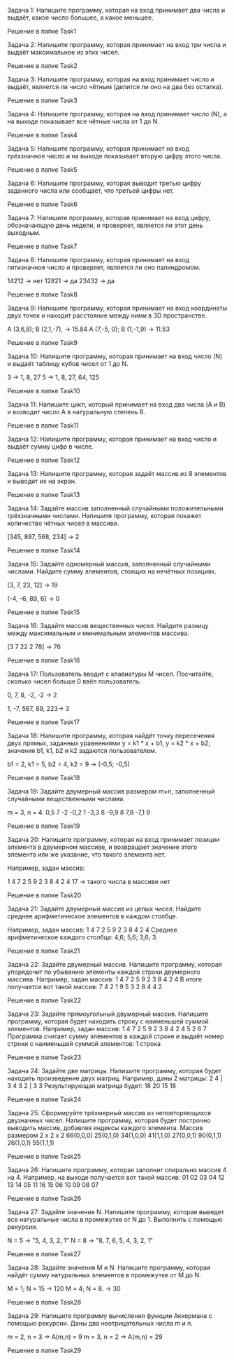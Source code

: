 Задача 1: Напишите программу, которая на вход принимает два числа и выдаёт, какое число большее, а какое меньшее.

Решение в папке Task1

Задача 2: Напишите программу, которая принимает на вход три числа и выдаёт максимальное из этих чисел.

Решение в папке Task2

Задача 3: Напишите программу, которая на вход принимает число и выдаёт, является ли число чётным (делится ли оно на два без остатка).

Решение в папке Task3

Задача 4: Напишите программу, которая на вход принимает число (N), а на выходе показывает все чётные числа от 1 до N.

Решение в папке Task4

Задача 5: Напишите программу, которая принимает на вход трёхзначное число и на выходе показывает вторую цифру этого числа.

Решение в папке Task5

Задача 6: Напишите программу, которая выводит третью цифру заданного числа или сообщает, что третьей цифры нет.

Решение в папке Task6

Задача 7: Напишите программу, которая принимает на вход цифру, обозначающую день недели, и проверяет, является ли этот день выходным.

Решение в папке Task7

Задача 8: Напишите программу, которая принимает на вход пятизначное число и проверяет, является ли оно палиндромом.

14212 -> нет 12821 -> да 23432 -> да

Решение в папке Task8

Задача 9: Напишите программу, которая принимает на вход координаты двух точек и находит расстояние между ними в 3D пространстве.

A (3,6,8); B (2,1,-7), -> 15.84 A (7,-5, 0); B (1,-1,9) -> 11.53

Решение в папке Task9

Задача 10: Напишите программу, которая принимает на вход число (N) и выдаёт таблицу кубов чисел от 1 до N.

3 -> 1, 8, 27 5 -> 1, 8, 27, 64, 125

Решение в папке Task10

Задача 11: Напишите цикл, который принимает на вход два числа (A и B) и возводит число A в натуральную степень B.

Решение в папке Task11

Задача 12: Напишите программу, которая принимает на вход число и выдаёт сумму цифр в числе.

Решение в папке Task12

Задача 13: Напишите программу, которая задаёт массив из 8 элементов и выводит их на экран.

Решение в папке Task13

Задача 14: Задайте массив заполненный случайными положительными трёхзначными числами. Напишите программу, которая покажет количество чётных чисел в массиве.

[345, 897, 568, 234] -> 2

Решение в папке Task14

Задача 15: Задайте одномерный массив, заполненный случайными числами. Найдите сумму элементов, стоящих на нечётных позициях.

[3, 7, 23, 12] -> 19

[-4, -6, 89, 6] -> 0

Решение в папке Task15

Задача 16: Задайте массив вещественных чисел. Найдите разницу между максимальным и минимальным элементов массива.

[3 7 22 2 78] -> 76

Решение в папке Task16

Задача 17: Пользователь вводит с клавиатуры M чисел. Посчитайте, сколько чисел больше 0 ввёл пользователь.

0, 7, 8, -2, -2 -> 2

1, -7, 567, 89, 223-> 3

Решение в папке Task17

Задача 18: Напишите программу, которая найдёт точку пересечения двух прямых, заданных уравнениями y = k1 * x + b1, y = k2 * x + b2; значения b1, k1, b2 и k2 задаются пользователем.

b1 = 2, k1 = 5, b2 = 4, k2 = 9 -> (-0,5; -0,5)

Решение в папке Task18

Задача 19: Задайте двумерный массив размером m×n, заполненный случайными вещественными числами.

m = 3, n = 4.
0,5 7 -2 -0,2
1 -3,3 8 -9,9
8 7,8 -7,1 9

Решение в папке Task19

Задача 20: Напишите программу, которая на вход принимает позиции элемента в двумерном массиве, и возвращает значение этого элемента или же указание, что такого элемента нет.

Например, задан массив:

1 4 7 2
5 9 2 3
8 4 2 4
17 -> такого числа в массиве нет

Решение в папке Task20

Задача 21: Задайте двумерный массив из целых чисел. Найдите среднее арифметическое элементов в каждом столбце.

Например, задан массив:
1 4 7 2
5 9 2 3
8 4 2 4
Среднее арифметическое каждого столбца: 4,6; 5,6; 3,6; 3.

Решение в папке Task21

Задача 22: Задайте двумерный массив. Напишите программу, которая упорядочит по убыванию элементы каждой строки двумерного массива. Например, задан массив:
1 4 7 2
5 9 2 3
8 4 2 4
В итоге получается вот такой массив:
7 4 2 1
9 5 3 2
8 4 4 2

Решение в папке Task22

Задача 23: Задайте прямоугольный двумерный массив. Напишите программу, которая будет находить строку с наименьшей суммой элементов.
Например, задан массив:
1 4 7 2
5 9 2 3
8 4 2 4
5 2 6 7
Программа считает сумму элементов в каждой строке и выдаёт номер строки с наименьшей суммой элементов: 1 строка

Решение в папке Task23

Задача 24: Задайте две матрицы. Напишите программу, которая будет находить произведение двух матриц. Например, даны 2 матрицы: 2 4 | 3 4
3 2 | 3 3
Результирующая матрица будет:
18 20
15 18

Решение в папке Task24

Задача 25: Сформируйте трёхмерный массив из неповторяющихся двузначных чисел. Напишите программу, которая будет построчно выводить массив, добавляя индексы каждого элемента. Массив размером 2 x 2 x 2
66(0,0,0) 25(0,1,0)
34(1,0,0) 41(1,1,0)
27(0,0,1) 90(0,1,1)
26(1,0,1) 55(1,1,1)

Решение в папке Task25

Задача 26: Напишите программу, которая заполнит спирально массив 4 на 4. Например, на выходе получается вот такой массив:
01 02 03 04
12 13 14 05
11 16 15 06
10 09 08 07

Решение в папке Task26

Задача 27: Задайте значение N. Напишите программу, которая выведет все натуральные числа в промежутке от N до 1. Выполнить с помощью рекурсии.

N = 5 -> "5, 4, 3, 2, 1"
N = 8 -> "8, 7, 6, 5, 4, 3, 2, 1"

Решение в папке Task27

Задача 28: Задайте значения M и N. Напишите программу, которая найдёт сумму натуральных элементов в промежутке от M до N.

M = 1; N = 15 -> 120
M = 4; N = 8. -> 30

Решение в папке Task28

Задача 29: Напишите программу вычисления функции Аккермана с помощью рекурсии. Даны два неотрицательных числа m и n.

m = 2, n = 3 -> A(m,n) = 9
m = 3, n = 2 -> A(m,n) = 29

Решение в папке Task29